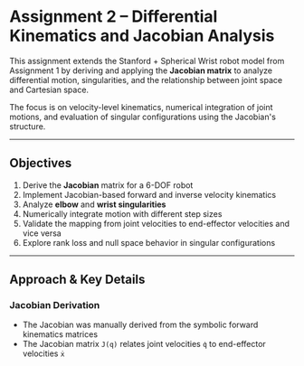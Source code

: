 #  Assignment 2 – Differential Kinematics and Jacobian Analysis

This assignment extends the Stanford + Spherical Wrist robot model from Assignment 1 by deriving and applying the **Jacobian matrix** to analyze differential motion, singularities, and the relationship between joint space and Cartesian space.

The focus is on velocity-level kinematics, numerical integration of joint motions, and evaluation of singular configurations using the Jacobian's structure.

---

##  Objectives

1. Derive the **Jacobian** matrix for a 6-DOF robot
2. Implement Jacobian-based forward and inverse velocity kinematics
3. Analyze **elbow** and **wrist singularities**
4. Numerically integrate motion with different step sizes
5. Validate the mapping from joint velocities to end-effector velocities and vice versa
6. Explore rank loss and null space behavior in singular configurations

---

##  Approach & Key Details

###  Jacobian Derivation

- The Jacobian was manually derived from the symbolic forward kinematics matrices
- The Jacobian matrix `J(q)` relates joint velocities `q̇` to end-effector velocities `ẋ`
  
